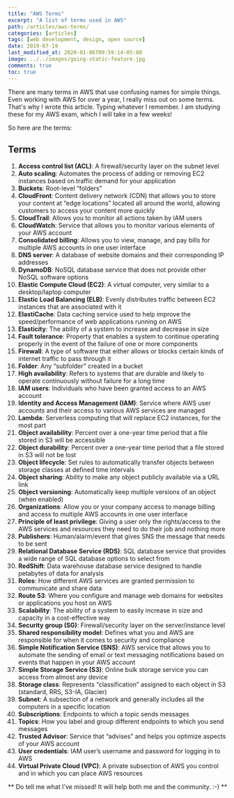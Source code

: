 ```yaml
---
title: "AWS Terms"
excerpt: "A list of terms used in AWS"
path: /articles/aws-terms/
categories: [articles]
tags: [web development, design, open source]
date: 2019-07-19
last_modified_at: 2020-01-06T09:59:14-05:00
image: ../../images/going-static-feature.jpg
comments: true
toc: true
---
```



There are many terms in AWS that use confusing names for simple things.
Even working with AWS for over a year, I really miss out on some terms. That's why I wrote this article. Typing whatever I remember. I am studying these for my AWS exam, which I will take in a few weeks!

So here are the terms:

## Terms

1. **Access control list (ACL)**: A firewall/security layer on the subnet level
2. **Auto scaling**: Automates the process of adding or removing EC2 instances based on traffic demand for your application
3. **Buckets**: Root-level “folders”
4. **CloudFront**: Content delivery network (CDN) that allows you to store your content at “edge locations” located all around the world, allowing customers to access your content more quickly
5. **CloudTrail**: Allows you to monitor all actions taken by IAM users
6. **CloudWatch**: Service that allows you to monitor various elements of your AWS account
7. **Consolidated billing**: Allows you to view, manage, and pay bills for multiple AWS accounts in one user interface
8. **DNS server**: A database of website domains and their corresponding IP addresses
9. **DynamoDB**: NoSQL database service that does not provide other NoSQL software options
10. **Elastic Compute Cloud (EC2)**: A virtual computer, very similar to a desktop/laptop computer
11. **Elastic Load Balancing (ELB)**: Evenly distributes traffic between EC2 instances that are associated with it
12. **ElastiCache**: Data caching service used to help improve the speed/performance of web applications running on AWS
13. **Elasticity**: The ability of a system to increase and decrease in size
14. **Fault tolerance**: Property that enables a system to continue operating properly in the event of the failure of one or more components
15. **Firewall**: A type of software that either allows or blocks certain kinds of internet traffic to pass through it
16. **Folder**: Any “subfolder” created in a bucket
17. **High availability**: Refers to systems that are durable and likely to operate continuously without failure for a long time
18. **IAM users**: Individuals who have been granted access to an AWS account
19. **Identity and Access Management (IAM)**: Service where AWS user accounts and their access to various AWS services are managed
20. **Lambda**: Serverless computing that will replace EC2 instances, for the most part
21. **Object availability**: Percent over a one-year time period that a file stored in S3 will be accessible
22. **Object durability**: Percent over a one-year time period that a file stored in S3 will not be lost
23. **Object lifecycle**: Set rules to automatically transfer objects between storage classes at defined time intervals
24. **Object sharing**: Ability to make any object publicly available via a URL link
25. **Object versioning**: Automatically keep multiple versions of an object (when enabled)
26. **Organizations**: Allow you or your company access to manage billing and access to multiple AWS accounts in one user interface
27. **Principle of least privilege**: Giving a user only the rights/access to the AWS services and resources they need to do their job and nothing more
28. **Publishers**: Human/alarm/event that gives SNS the message that needs to be sent
29. **Relational Database Service (RDS)**: SQL database service that provides a wide range of SQL database options to select from
30. **RedShift**: Data warehouse database service designed to handle petabytes of data for analysis
31. **Roles**: How different AWS services are granted permission to communicate and share data
32. **Route 53**: Where you configure and manage web domains for websites or applications you host on AWS
33. **Scalability**: The ability of a system to easily increase in size and capacity in a cost-effective way
34. **Security group (SG)**: Firewall/security layer on the server/instance level
35. **Shared responsibility model**: Defines what you and AWS are responsible for when it comes to security and compliance
36. **Simple Notification Service (SNS)**: AWS service that allows you to automate the sending of email or text messaging notifications based on events that happen in your AWS account
37. **Simple Storage Service (S3)**: Online bulk storage service you can access from almost any device
38. **Storage class**: Represents “classification” assigned to each object in S3 (standard, RRS, S3-IA, Glacier)
39. **Subnet**: A subsection of a network and generally includes all the computers in a specific location
40. **Subscriptions**: Endpoints to which a topic sends messages
41. **Topics**: How you label and group different endpoints to which you send messages
42. **Trusted Advisor**: Service that “advises” and helps you optimize aspects of your AWS account
43. **User credentials**: IAM user’s username and password for logging in to AWS
44. **Virtual Private Cloud (VPC)**: A private subsection of AWS you control and in which you can place AWS resources

** Do tell me what I've missed! It will help both me and the community. :-) **
